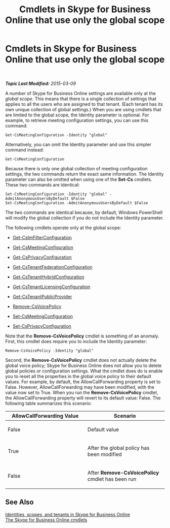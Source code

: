 ﻿---
title: Cmdlets in Skype for Business Online that use only the global scope
TOCTitle: Cmdlets that use only the global scope
ms:assetid: 0ffd3bc9-a6a1-4c2e-8d52-e599acc49d2d
ms:mtpsurl: https://technet.microsoft.com/en-us/library/Dn362771(v=OCS.15)
ms:contentKeyID: 56558800
ms.date: 05/04/2015
mtps_version: v=OCS.15
---

<div data-xmlns="http://www.w3.org/1999/xhtml">

<div class="topic" data-xmlns="http://www.w3.org/1999/xhtml" data-msxsl="urn:schemas-microsoft-com:xslt" data-cs="http://msdn.microsoft.com/en-us/">

<div data-asp="http://msdn2.microsoft.com/asp">

# Cmdlets in Skype for Business Online that use only the global scope

</div>

<div id="mainSection">

<div id="mainBody">

<span> </span>

_**Topic Last Modified:** 2015-03-09_

A number of Skype for Business Online settings are available only at the *global scope*. This means that there is a single collection of settings that applies to all the users who are assigned to that tenant. (Each tenant has its own unique collection of global settings.) When you are using cmdlets that are limited to the global scope, the Identity parameter is optional. For example, to retrieve meeting configuration settings, you can use this command:

    Get-CsMeetingConfiguration -Identity "global"

Alternatively, you can omit the Identity parameter and use this simpler command instead:

    Get-CsMeetingConfiguration

Because there is only one global collection of meeting configuration settings, the two commands return the exact same information. The Identity parameter can also be omitted when using one of the **Set-Cs** cmdlets. These two commands are identical:

    Set-CsMeetingConfiguration -Identity "global" -AdmitAnonymousUsersByDefault $False
    Set-CsMeetingConfiguration -AdmitAnonymousUsersByDefault $False

The two commands are identical because, by default, Windows PowerShell will modify the global collection if you do not include the Identity parameter.

The following cmdlets operate only at the global scope:

  - [Get-CsImFilterConfiguration](get-csimfilterconfiguration.md)

  - [Get-CsMeetingConfiguration](get-csmeetingconfiguration.md)

  - [Get-CsPrivacyConfiguration](get-csprivacyconfiguration.md)

  - [Get-CsTenantFederationConfiguration](get-cstenantfederationconfiguration.md)

  - [Get-CsTenantHybridConfiguration](get-cstenanthybridconfiguration.md)

  - [Get-CsTenantLicensingConfiguration](get-cstenantlicensingconfiguration.md)

  - [Get-CsTenantPublicProvider](get-cstenantpublicprovider.md)

  - [Remove-CsVoicePolicy](remove-csvoicepolicy.md)

  - [Set-CsMeetingConfiguration](set-csmeetingconfiguration.md)

  - [Set-CsPrivacyConfiguration](set-csprivacyconfiguration.md)

Note that the **Remove-CsVoicePolicy** cmdlet is something of an anomaly. First, this cmdlet does require you to include the Identity parameter:

    Remove-CsVoicePolicy -Identity "global"

Second, the **Remove-CsVoicePolicy** cmdlet does not actually delete the global voice policy; Skype for Business Online does not allow you to delete global policies or configuration settings. What the cmdlet does do is enable you to reset all the properties in the global voice policy to their default values. For example, by default, the AllowCallForwarding property is set to False. However, AllowCallForwarding may have been modified, with the value now set to True. When you run the **Remove-CsVoicePolicy** cmdlet, the AllowCallForwarding property will revert to its default value: False. The following table summarizes this scenario:


<table>
<colgroup>
<col style="width: 50%" />
<col style="width: 50%" />
</colgroup>
<thead>
<tr class="header">
<th>AllowCallForwarding Value</th>
<th>Scenario</th>
</tr>
</thead>
<tbody>
<tr class="odd">
<td><p>False</p></td>
<td><p>Default value</p></td>
</tr>
<tr class="even">
<td><p>True</p></td>
<td><p>After the global policy has been modified</p></td>
</tr>
<tr class="odd">
<td><p>False</p></td>
<td><p>After <strong>Remove-CsVoicePolicy</strong> cmdlet has been run</p></td>
</tr>
</tbody>
</table>


<div>

## See Also


[Identities, scopes, and tenants in Skype for Business Online](identities-scopes-and-tenants-in-skype-for-business-online.md)  
[The Skype for Business Online cmdlets](the-skype-for-business-online-cmdlets.md)  
  

</div>

</div>

<span> </span>

</div>

</div>

</div>

